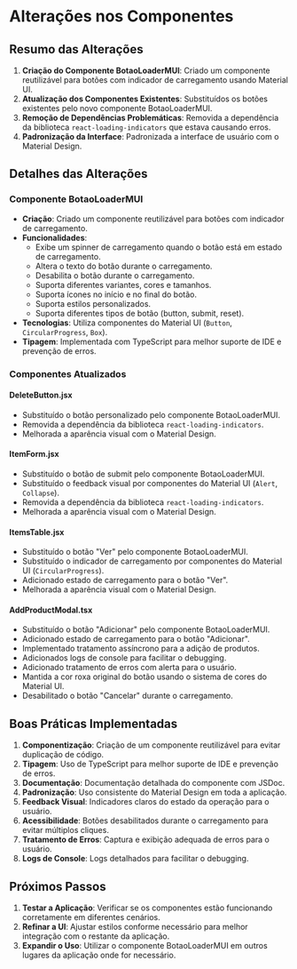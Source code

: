 # Alterações nos Componentes

## Resumo das Alterações

1. **Criação do Componente BotaoLoaderMUI**: Criado um componente reutilizável para botões com indicador de carregamento usando Material UI.
2. **Atualização dos Componentes Existentes**: Substituídos os botões existentes pelo novo componente BotaoLoaderMUI.
3. **Remoção de Dependências Problemáticas**: Removida a dependência da biblioteca `react-loading-indicators` que estava causando erros.
4. **Padronização da Interface**: Padronizada a interface de usuário com o Material Design.

## Detalhes das Alterações

### Componente BotaoLoaderMUI

- **Criação**: Criado um componente reutilizável para botões com indicador de carregamento.
- **Funcionalidades**:
  - Exibe um spinner de carregamento quando o botão está em estado de carregamento.
  - Altera o texto do botão durante o carregamento.
  - Desabilita o botão durante o carregamento.
  - Suporta diferentes variantes, cores e tamanhos.
  - Suporta ícones no início e no final do botão.
  - Suporta estilos personalizados.
  - Suporta diferentes tipos de botão (button, submit, reset).
- **Tecnologias**: Utiliza componentes do Material UI (`Button`, `CircularProgress`, `Box`).
- **Tipagem**: Implementada com TypeScript para melhor suporte de IDE e prevenção de erros.

### Componentes Atualizados

#### DeleteButton.jsx

- Substituído o botão personalizado pelo componente BotaoLoaderMUI.
- Removida a dependência da biblioteca `react-loading-indicators`.
- Melhorada a aparência visual com o Material Design.

#### ItemForm.jsx

- Substituído o botão de submit pelo componente BotaoLoaderMUI.
- Substituído o feedback visual por componentes do Material UI (`Alert`, `Collapse`).
- Removida a dependência da biblioteca `react-loading-indicators`.
- Melhorada a aparência visual com o Material Design.

#### ItemsTable.jsx

- Substituído o botão "Ver" pelo componente BotaoLoaderMUI.
- Substituído o indicador de carregamento por componentes do Material UI (`CircularProgress`).
- Adicionado estado de carregamento para o botão "Ver".
- Melhorada a aparência visual com o Material Design.

#### AddProductModal.tsx

- Substituído o botão "Adicionar" pelo componente BotaoLoaderMUI.
- Adicionado estado de carregamento para o botão "Adicionar".
- Implementado tratamento assíncrono para a adição de produtos.
- Adicionados logs de console para facilitar o debugging.
- Adicionado tratamento de erros com alerta para o usuário.
- Mantida a cor roxa original do botão usando o sistema de cores do Material UI.
- Desabilitado o botão "Cancelar" durante o carregamento.

## Boas Práticas Implementadas

1. **Componentização**: Criação de um componente reutilizável para evitar duplicação de código.
2. **Tipagem**: Uso de TypeScript para melhor suporte de IDE e prevenção de erros.
3. **Documentação**: Documentação detalhada do componente com JSDoc.
4. **Padronização**: Uso consistente do Material Design em toda a aplicação.
5. **Feedback Visual**: Indicadores claros do estado da operação para o usuário.
6. **Acessibilidade**: Botões desabilitados durante o carregamento para evitar múltiplos cliques.
7. **Tratamento de Erros**: Captura e exibição adequada de erros para o usuário.
8. **Logs de Console**: Logs detalhados para facilitar o debugging.

## Próximos Passos

1. **Testar a Aplicação**: Verificar se os componentes estão funcionando corretamente em diferentes cenários.
2. **Refinar a UI**: Ajustar estilos conforme necessário para melhor integração com o restante da aplicação.
3. **Expandir o Uso**: Utilizar o componente BotaoLoaderMUI em outros lugares da aplicação onde for necessário. 